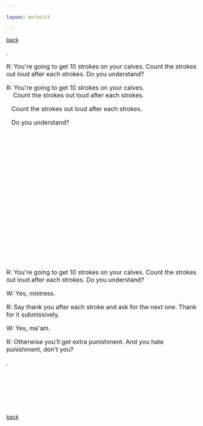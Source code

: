 ```yaml
---

layout: default3

---
```


<p style="text-align:left"><a href="./bdindex.html">back</a></p>

<font size="3">

<p>.</p>

R: 
You're going to get 10 strokes on your calves.
Count the strokes out loud after each strokes.
Do you understand?


<p>R: You're going to get 10 strokes on your calves.</br>&nbsp;&nbsp;&nbsp;&nbsp;Count the strokes out loud after each strokes.</p>

<P>&nbsp;&nbsp;&nbsp;Count the strokes out loud after each strokes.</P>

<P>&nbsp;&nbsp;&nbsp;Do you understand?</P>

<P>&nbsp;&nbsp;&nbsp;&nbsp;&nbsp;&nbsp;&nbsp;&nbsp;</P>

<P>&nbsp;&nbsp;&nbsp;&nbsp;&nbsp;&nbsp;&nbsp;&nbsp;</P>

<P>&nbsp;&nbsp;&nbsp;&nbsp;&nbsp;&nbsp;&nbsp;&nbsp;</P>

<P>&nbsp;&nbsp;&nbsp;&nbsp;&nbsp;&nbsp;&nbsp;&nbsp;</P>

<P>&nbsp;&nbsp;&nbsp;&nbsp;&nbsp;&nbsp;&nbsp;&nbsp;</P>

<P>&nbsp;&nbsp;&nbsp;&nbsp;&nbsp;&nbsp;&nbsp;&nbsp;</P>

<P>&nbsp;&nbsp;&nbsp;&nbsp;&nbsp;&nbsp;&nbsp;&nbsp;</P>

<P>&nbsp;&nbsp;&nbsp;&nbsp;&nbsp;&nbsp;&nbsp;&nbsp;</P>

<P>&nbsp;&nbsp;&nbsp;&nbsp;&nbsp;&nbsp;&nbsp;&nbsp;</P>

<P>&nbsp;&nbsp;&nbsp;&nbsp;&nbsp;&nbsp;&nbsp;&nbsp;</P>






R: You're going to get 10 strokes on your calves.
   Count the strokes out loud after each strokes.
   Do you understand?


W: Yes, mistress.


R: Say thank you after each stroke and ask for the next one.
   Thank for it submissively.


W: Yes, ma'am.


R: Otherwise you'll get extra punishment.
   And you hate punishment, don't you?


.



<P>&nbsp;&nbsp;&nbsp;&nbsp;&nbsp;&nbsp;&nbsp;&nbsp;</P>

<P>&nbsp;&nbsp;&nbsp;&nbsp;&nbsp;&nbsp;&nbsp;&nbsp;</P>

<P>&nbsp;&nbsp;&nbsp;&nbsp;&nbsp;&nbsp;&nbsp;&nbsp;</P>

</font>

<p style="text-align:left"><a href="./bdindex.html">back</a></p>




